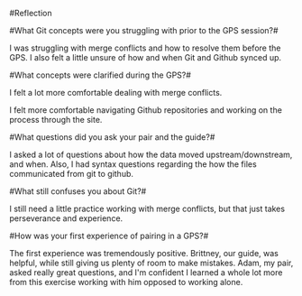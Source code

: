 #Reflection 

#What Git concepts were you struggling with prior to the GPS session?#

I was struggling with merge conflicts and how to resolve them before the GPS.  I also felt a little unsure of how and when Git and Github synced up.

#What concepts were clarified during the GPS?#

I felt a lot more comfortable dealing with merge conflicts. 

I felt more comfortable navigating Github repositories and working on the process through the site.

#What questions did you ask your pair and the guide?#

I asked a lot of questions about how the data moved upstream/downstream, and when.  Also, I had syntax questions regarding the how the files communicated from git to github.

#What still confuses you about Git?#

I still need a little practice working with merge conflicts, but that just takes perseverance and experience. 

#How was your first experience of pairing in a GPS?#

The first experience was tremendously positive.  Brittney, our guide, was helpful, while still giving us plenty of room to make mistakes.  Adam, my pair, asked really great questions, and I'm confident I learned a whole lot more from this exercise working with him opposed to working alone. 
